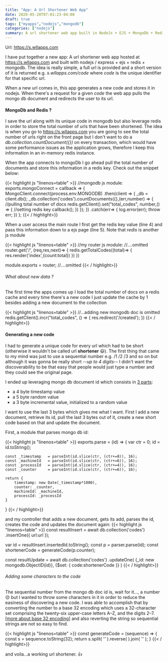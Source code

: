 ```yaml
---
title: "App: A Url Shortener Web App"
date: 2020-05-28T07:01:23-04:00
draft: true
tags: ["myapps","nodejs","mongodb"]
categories: ["nodejs"]
summary: A url shortener web app built in NodeJs + EJS + MongoDb + Redis
---
```


Url: https://s.wllapps.com

I have put together a new app: A url shortener web app hosted at https://s.wllapps.com and built with nodejs / express + ejs + redis + mongodb. The idea is really simple, a full url is provided and a short version of it is returned e.g. _s.wllapps.com/code_ where _code_ is the unique identifier for that specific url.

When a new url comes in, this app generates a new code and stores it in nodejs. When there's a request for a given _code_ the web app pulls the mongo db document and redirects the user to its url.

#### MongoDb and Redis ?
I save the url along with its unique code in mongodb but also leverage redis in order to store the total number of urls that have been shortened. The idea is when you go to https://s.wllapps.com you are going to see the total number of urls right on the front page but I don't want to do a _db.collection.countDocument({})_ on every transaction, which would have some performance issues as the application grows, therefore I keep this information in an in-memory redis instance.

When the app connects to mongoDb I go ahead pull the total number of documents and store this information in a redis key. Check out the snippet below:

{{< highlight js "linenos=table" >}}
//mongodb js module:
exports.mongoConnect = callback => {
    MongoClient.connect(process.env.MONGODB)
    .then(client => {
        _db = client.db();
        _db.collection('codes').countDocuments({},(err,number) => { //pulling total number of docs
            redis.getClient().set("total_codes", number,() => { //setting redis key
                callback();
            })
        });
    })
    .catch(err=> {
        log.error(err);
        throw err;
    })
};
{{< / highlight>}}

When a user access the main route I first get the redis key value (line 4) and pass this information down to a ejs page (line 5). Note that _redis_ is another js module

{{< highlight js "linenos=table" >}}
//my router js module:
//....omitted
router.get('/', (req,res,next)=> {
    redis.getTotalCodes((total)=> {
        res.render('index',{count:total})
    })
})

module.exports = router;
//....omitted
{{< / highlight>}}

###### What about new data ?
The first time the apps comes up I load the total number of docs on a redis cache and every time there's a new code I just update the cache by 1 besides adding a new document to the collection

{{< highlight js "linenos=table" >}}
//...adding new mongodb doc is omitted
redis.getClient().incr("total_codes", () => {
    res.redirect('/created');
}) 
{{< / highlight>}}

#### Generating a new code
I had to generate a unique code for every url which had to be short (otherwise it wouldn't be called url **shortener** :smiley:). The first thing that came to my mind was just to use a sequential number e.g. /1 /2 /3 and so on but although it was gonna be really short _--up to 4 digits--_ I didn't want the discoverability to be that easy that people would just type a number and they could see the original page.

I ended up leveraging mongo db document id which consists in [3 parts](https://docs.mongodb.com/manual/reference/method/ObjectId/):

- a 4 byte timestamp value
- a 5 byte random value
- a 3 byte incremental value, initialized to a random value

I want to use the last 3 bytes which gives me what I want. First I add a new document, retrieve its id, pull the last 3 bytes out of it, create a new short code based on that and update the document.

First, a module that parses mongo db id:

{{< highlight js "linenos=table" >}}
exports.parse = (id) => {
    var ctr = 0;
    id = id.toString();

    const _timestamp   = parseInt(id.slice(ctr, (ctr+=8)), 16);
    const _machineId   = parseInt(id.slice(ctr, (ctr+=6)), 16);
    const _processId   = parseInt(id.slice(ctr, (ctr+=4)), 16);
    const _counter     = parseInt(id.slice(ctr, (ctr+=6)), 16);

    return {
        timestamp: new Date(_timestamp*1000),
        counter: _counter,
        machineId: _machineId,
        processId: _processId
    }
}
{{< / highlight>}}

and my controller that adds a new document, gets its add, parses the id, creates the code and updates the document again: 
{{< highlight js "linenos=table" >}}
const resultInsert = await db.collection('codes')
        .insertOne({
            url:url
        });

var id = resultInsert.insertedId.toString();
const p = parser.parse(id);
const shortenerCode = generateCode(p.counter);

 const resultUpdate = await db.collection('codes')
        .updateOne(
            {_id: new mongodb.ObjectID(id)},
            {$set: {
                code:shortenerCode
            }} 
        )
{{< / highlight>}}

###### Adding some characters to the code
The sequential number from the mongo db doc id is, wait for it..., a number :unamused: but I wanted to throw some characters in it in order to reduce the easiness of discovering a new code. I was able to accomplish that by converting the number to a base 32 encoding which uses a 32-character set comprising the twenty-six upper-case letters A–Z, and the digits 2–7. [[more about base 32 encoding]](https://en.wikipedia.org/wiki/Base32) and also reverting the string so sequential strings are not so easy to find.

{{< highlight js "linenos=table" >}}
const generateCode = (sequence) => {
    const s = sequence.toString(32);
    return s.split( '' ).reverse( ).join( '' );
}
{{< / highlight>}}

and voila...a working url shortener. :+1:
